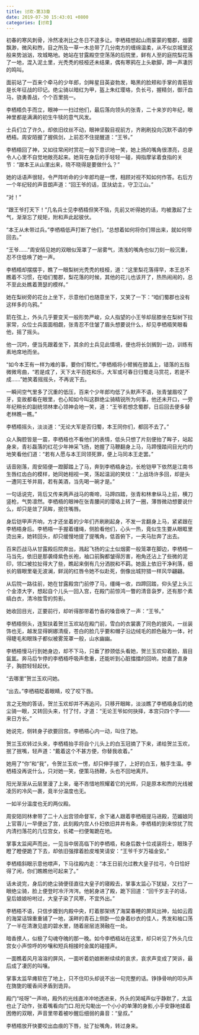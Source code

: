 ```yaml
---
title: 讨欢-第33章
date: 2019-07-30 15:43:01 +0800
categories: [讨欢]
---
```


初春的寒风刺骨，泠然凌冽比之冬日不遑多让。李栖梧想起山雨蒙蒙的蜀郡，烟雾飘渺，微风和煦，目之所及一草一木总带了几分南方的缠绵温柔，从不似京城里这般来势汹汹，攻城略地。她站在甘露殿空空荡荡的后院里，鲜有人至的庭院梨花落了一地，混入泥土里，光秃秃的枝桠还未结果，偶有寒鸦在上头歇脚，蹄一声凄厉的鸣叫。

面前站了一百来个牵马的少年郎，剑眸星目英姿勃发，略黑的脸颊和手掌的青筋皆是长年征战的印记。绝尘骑以暗红为甲，盔上朱红璎珞，负长弓，握精剑，御汗血马，骁勇善战，个个百里挑一。

李栖梧负手而立，眼神一一扫过他们，最后落向领头的张青，二十来岁的年纪，眼神里都是满满的初生牛犊的意气风发。

士兵们立了许久，却依旧纹丝不动，眼神坚毅目视前方，齐刷刷投向沉默不语的李栖梧。周安陌握了握佩剑，上前忍不住提醒道：“王爷。”

李栖梧回了神，又如往常闲时赏花一般下意识地一笑，她上扬的嘴角很漂亮，总是令人心里不自觉地敞亮起来。她背在身后的手轻轻一碰，拇指摩挲着食指的关节：“跟本王从山里出来，晓不晓得是要做什么？”

她的话语声很轻，令严阵听命的少年郎均是一愣，相顾对视不知如何作答。右后方一个年纪轻的声音朗声道：“回王爷的话，匡扶幼主，守卫江山。”

“对！”

“跟王爷打天下！”几名兵士见李栖梧但笑不恼，先前又听得她的话，均被激起了士气，渐渐忘了规矩，附和声此起彼伏。

“本王从未带过兵。”李栖梧低声打断了他们，“总想着如何将你们带出来，就如何带回去。”

“王爷……”周安陌见她的双眼似笼罩了一层雾气，清浅的嘴角也似刀刻一般沉重，忍不住低唤了她一声。

李栖梧却摆摆手，瞧了一眼梨树光秃秃的枝桠，道：“这里梨花落得早，本王总不瞧着不习惯，在咱们蜀郡，梨花落的时候，其他的花儿也该开了，热热闹闹的，总不至此处瞧着萧瑟的模样。”

她在梨树旁的花台上坐下，示意他们也随意坐下，又笑了一下：“咱们蜀郡也没有这样多的乌鸦。”

箭在弦上，外头几乎要变天一般形势严峻，众人指望的小王爷却屈膝坐在梨树下拉家常，众位士兵面面相觑，张青忍不住皱了眉头想要说什么，却见李栖梧笑眼看他，摇了摇头。

他一沉吟，便当先跟着坐下，其余的士兵见此情境，便也将长剑搁到一边，训练有素地席地而坐。

“如今本王有一样为难的事，要你们帮忙。”李栖梧将小臂搁在膝盖上，错落的五指微微弯曲，“若是成了，天下太平百姓和乐，大军或可春日归蜀走马赏花，若是不成……”她笑着摇摇头，不再说下去。

一瞬间空气里多了沉重的低压，百来个少年郎均低了头默声不语，张青皱眉咬了牙，变故都看在眼里，也心知如今叫这群绝尘骑精锐所为何事，他还未开口，一旁年纪稍长的副统领林聿心领神会地一笑，道：“王爷若想念蜀郡，日后回去便多替老林瞧一瞧。”

李栖梧摇头，淡淡道：“无论大军是否归蜀，本王同你们，都回不去了。”

众人胸腔皆是一震，李栖梧也不看他们的表情，低头只想了片刻便抬了眸子，站起身来，青衫磊落的红花少年神采飞扬，她握了马鞭翻身上马，马蹄慢踏间目光灼灼地笑看他们道：“若有人愿与本王同领死罪，便上马同本王走罢。”

话音刚落，周安陌便一蹬脚踏上了马，奔到李栖梧身边，长枪铠甲下依然是江南书生唇红齿白的模样，她同她相视一笑，荡起温润的笑纹：“上战场许多回，却是头一遭同王爷并肩，若有美酒，当先喝一碗才是。”

一句话说完，背后又传来两声战马的嘶啼，马蹄四踏，张青和林聿纵马上前，横刀竖枪，气势凛然。李栖梧的眼神在张青腰间的璎珞上转了一圈，薄唇微动想要说什么，却只是敛了凤眸，抿住嘴唇。

身后铠甲声齐响，方才还坐着的少年们齐刷刷起身，不发一言翻身上马，紧紧跟在李栖梧身后。李栖梧一手握着缰绳，侧脸看他们，心头一热，竟似生生要从眼眶里烫出来，她转回头，却只缓慢地提了提嘴角，低首俯下，一夹马肚奔了出去。

百来匹战马从甘露殿后院奔出，溅起飞扬的尘土似烟雾一般笼罩在脚边，李栖梧一马当先，依旧是那袭绛紫色长袍，袖口前胸都皱得厉害，袍角还沾上了些微的泥印，领口被拉扯得大了些，瞧起来倒有几分洒脱和不羁。她面上依旧干净利落，细长的眉眼里毫无波澜，鲜润的红唇令她不似赴死，倒像出城狩猎一样风华翩翩。

从后院一路往前，她在甘露殿宫门前停了马，缰绳一收，四蹄回踏，仰头望上头三个金漆大字，想起自个儿头一回入宫，在殿门前惊鸿一瞥的清音袅罗，还有那个素缟白衣，清冷胜雪的剪影。

她收回目光，正要前行，却听得那带着竹香的嗓音唤了一声：“王爷。”

李栖梧侧头，连絮扶着贺兰玉欢站在殿门前，雪白的衣裳裹了同色的披风，一丝装饰也无，越发显得婀娜清瘦，苍白的脸几乎要和帽子沿边绒毛的颜色融为一体，衬得睫毛和眼珠子都似被雾笼罩一般，山水幽幽。

李栖梧慢马行到她身边，却不下马，只垂了脖颈低头看她，贺兰玉欢仰着脸，眉目氤氲。奔马后乍停的李栖梧呼吸声愈重，还能听到心脏擂擂的回响，她直了直身子，胸腔轻轻起伏。

“去哪里”贺兰玉欢问她。

“出去。”李栖梧眨着眼睛，咬了咬下唇。

言之无物的答话，贺兰玉欢却并不再追问，只移开眼眸，淡淡瞧了李栖梧身后的绝尘骑一眼，又转回头来，忖了忖，才道：“无论王爷如何抉择，本宫只四个字——来日方长。”

她说完，侧转身子欲要回宫。李栖梧心内一动，叫住了她。

贺兰玉欢转过头来，李栖梧抬手将自个儿头上的白玉冠摘了下来，递给贺兰玉欢，抿了抿嘴，轻声道：“戴着这个不甚方便，你替我收着。”

她用了“你”和“我”，令贺兰玉欢一愣，却只伸手接了，上好的白玉，触手生温。李栖梧没再说什么，只对她一笑，便策马扬鞭，头也不回地离开。

阳光渐渐从云层里漫了上来，毫不吝惜地照耀着它的光辉，只是原本和煦的光线被凌厉的冷风一裹，竟半分温度也无。

一如半分温度也无的两仪殿。

周安陌同林聿带了二十人出宫领命督军，余下诸人跟着李栖梧提马进殿，范媚娘同上官蓉儿一早便出了宫，此刻殿内宫人仆妇依旧井井有条，李栖梧的到来惊扰了院内清扫落花的几位宫女，长裙一扫便匍跪在地。

掌事太监闻声而出，一见当中居高临下的李栖梧，和身后数十位戎装将士，眼珠子瞪了瞪便跪了下去，却依旧强撑着脸皮堆笑请安：“王爷千岁万福金安。”

李栖梧斜眼示意他噤声，下马往殿内走：“本王日前允过教大皇子拉弓，今日恰好得了闲，你们瞧瞧他可起来了。”

话未说完，身后的绝尘骑便径直往大皇子的寝殿去，掌事太监心下犹疑，又扫了一眼绝尘骑，脸上便登时冷汗涔涔。他躬身进了殿，跪下回道：“回千岁主子的话，皇后娘娘吩咐过，大皇子染了风寒，不宜外出。”

李栖梧不语，只信步踱到内殿中央，盯着那架绣了海棠春睡的屏风出神，灿如云霞的海棠话锦重重铺了一地，溪畔的青石上侧卧一位身着纱衣的佳人，秀发和袖口荡了一半在清澈见底的碧水里，随着层层涟漪融在一处。

暗香撩人，似极了勾魂夺魄的那一晚。如今李栖梧站在这里，却只听见了外头几位宫女小声惊呼的吵嚷和短兵相接时金属的碰撞声。

一面瞧着风月溶溶的屏风，一面听着奶娘断断续续的哀求，哀求声变成了哭诉，最后成了凄厉的叫嚷。

掌事太监早瘫软在了地上，只不住叩头却说不出一句完整的话。铮铮骨响的叩头声在旖旎的暖香间矛盾到诡异。

殿门“吱呀”一声响，殿外的光线直冲冲地透进来，外头的哭喊声似乎静默了，太监也止了动作，张着嘴看向门口.阳光勾勒出一个小小的单薄的身影,小手安静地揉着困倦的双眼，声音里带着被吵醒后细弱的鼻音：“皇叔。”

李栖梧放开快要咬出血痕的下唇，扯了扯嘴角，转过身来。

